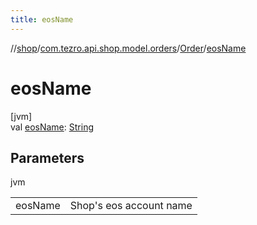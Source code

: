 ```yaml
---
title: eosName
---
```

//[shop](../../../index.html)/[com.tezro.api.shop.model.orders](../index.html)/[Order](index.html)/[eosName](eos-name.html)



# eosName



[jvm]\
val [eosName](eos-name.html): [String](https://kotlinlang.org/api/latest/jvm/stdlib/kotlin/-string/index.html)



## Parameters


jvm

| | |
|---|---|
| eosName | Shop's eos account name |




